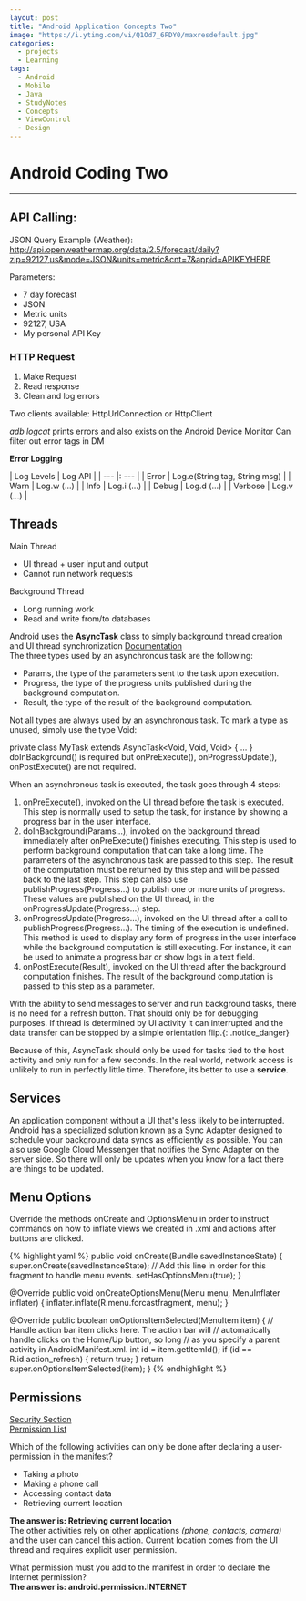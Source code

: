 ```yaml
---
layout: post
title: "Android Application Concepts Two"
image: "https://i.ytimg.com/vi/Q1Od7_6FDY0/maxresdefault.jpg"
categories:
  - projects
  - Learning
tags:
  - Android
  - Mobile
  - Java
  - StudyNotes
  - Concepts
  - ViewControl
  - Design
---
```


# Android Coding Two
---

API Calling:  
---

JSON Query Example (Weather):  
http://api.openweathermap.org/data/2.5/forecast/daily?zip=92127,us&mode=JSON&units=metric&cnt=7&appid=APIKEYHERE  

Parameters:  
* 7 day forecast
* JSON
* Metric units
* 92127, USA
* My personal API Key

### HTTP Request

1. Make Request
2. Read response
3. Clean and log errors

Two clients available: HttpUrlConnection or HttpClient

*adb logcat* prints errors and also exists on the Android Device Monitor
Can filter out error tags in DM

**Error Logging**

| Log Levels | Log API |
| --- |: --- |
| Error | Log.e(String tag, String msg) |
| Warn | Log.w (...) |
| Info | Log.i (...) |
| Debug | Log.d (...) |
| Verbose | Log.v (...) |

Threads
---
Main Thread  
* UI thread + user input and output
* Cannot run network requests

Background Thread  
* Long running work
* Read and write from/to databases

Android uses the **AsyncTask** class to simply background thread creation and UI thread synchronization
[Documentation](https://developer.android.com/reference/android/os/AsyncTask.html)  
The three types used by an asynchronous task are the following:

* Params, the type of the parameters sent to the task upon execution.
* Progress, the type of the progress units published during the background computation.
* Result, the type of the result of the background computation.  

Not all types are always used by an asynchronous task. To mark a type as unused, simply use the type Void:

 private class MyTask extends AsyncTask<Void, Void, Void> { ... }
doInBackground() is required but onPreExecute(), onProgressUpdate(), onPostExecute() are not required.

When an asynchronous task is executed, the task goes through 4 steps:

1. onPreExecute(), invoked on the UI thread before the task is executed. This step is normally used to setup the task, for instance by showing a progress bar in the user interface.
2. doInBackground(Params...), invoked on the background thread immediately after onPreExecute() finishes executing. This step is used to perform background computation that can take a long time. The parameters of the asynchronous task are passed to this step. The result of the computation must be returned by this step and will be passed back to the last step. This step can also use publishProgress(Progress...) to publish one or more units of progress. These values are published on the UI thread, in the onProgressUpdate(Progress...) step.
3. onProgressUpdate(Progress...), invoked on the UI thread after a call to publishProgress(Progress...). The timing of the execution is undefined. This method is used to display any form of progress in the user interface while the background computation is still executing. For instance, it can be used to animate a progress bar or show logs in a text field.
4. onPostExecute(Result), invoked on the UI thread after the background computation finishes. The result of the background computation is passed to this step as a parameter.

With the ability to send messages to server and run background tasks, there is no need for a refresh button. That should only be for debugging purposes.
If thread is determined by UI activity it can interrupted and the data transfer can be stopped by a simple orientation flip.{: .notice_danger}

Because of this, AsyncTask should only be used for tasks tied to the host activity and only run for a few seconds. In the real world, network access is unlikely to run in perfectly little time. Therefore, its better to use a **service**.

Services
---
An application component without a UI that's less likely to be interrupted. Android has a specialized solution known as a Sync Adapter designed to schedule your background data syncs as efficiently as possible. You can also use Google Cloud Messenger that notifies the Sync Adapter on the server side. So there will only be updates when you know for a fact there are things to be updated.

Menu Options
---
Override the methods onCreate and OptionsMenu in order to instruct commands on how to inflate views we created in .xml and actions after buttons are clicked.

{% highlight yaml %}
public void onCreate(Bundle savedInstanceState) {
       super.onCreate(savedInstanceState);
       // Add this line in order for this fragment to handle menu events.
       setHasOptionsMenu(true);
   }

   @Override
   public void onCreateOptionsMenu(Menu menu, MenuInflater inflater) {
       inflater.inflate(R.menu.forcastfragment, menu);
   }

   @Override
   public boolean onOptionsItemSelected(MenuItem item) {
       // Handle action bar item clicks here. The action bar will
       // automatically handle clicks on the Home/Up button, so long
       // as you specify a parent activity in AndroidManifest.xml.
       int id = item.getItemId();
       if (id == R.id.action_refresh) {
           return true;
       }
       return super.onOptionsItemSelected(item);
   }
{% endhighlight %}

Permissions
---
[Security Section](https://developer.android.com/guide/topics/security/permissions.html)  
[Permission List](https://developer.android.com/reference/android/Manifest.permission.html)  

Which of the following activities can only be done after declaring a user-permission in the manifest?
* Taking a photo
* Making a phone call
* Accessing contact data
* Retrieving current location

**The answer is:  Retrieving current location**  
The other activities rely on other applications *(phone, contacts, camera)* and the user can cancel this action. Current location comes from the UI thread and requires explicit user permission.

What permission must you add to the manifest in order to declare the Internet permission?  
**The answer is: android.permission.INTERNET**
